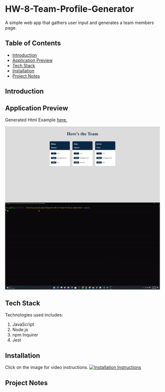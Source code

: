 # HW-8-Team-Profile-Generator
A simple web app that gathers user input and generates a team members page.

## Table of Contents
- [Introduction](#introduction)
- [Application Preview](#application-preview)
- [Tech Stack](#tech-stack)
- [Installation](#installation)
- [Project Notes](#project-notes)

## Introduction


## Application Preview
Generated Html Example [here.](https://tonyavall.github.io/HW-8-Team-Profile-Generator/)
<p align="center">
  <img src="./assets/images/deployed.png" alt="Deployed Html">
  <img src="./assets/images/preview.gif" alt="App Preview">
</p>

## Tech Stack
Technologies used includes:
1. JavaScript
2. Node.js
3. npm Inquirer
4. Jest

## Installation
Click on the image for video instructions.
[![Installation Instructions](./utils/images/installation_preview.jpg)](http://www.youtube.com/watch?v=4G3dHr5UpY8 "Installation Instructions")

## Project Notes
